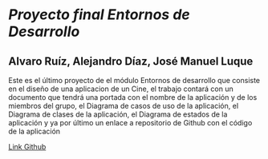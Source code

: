 # ***Proyecto final Entornos de Desarrollo***
## Alvaro Ruíz, Alejandro Díaz, José Manuel Luque

Este es el último proyecto de el módulo Entornos de desarrollo que consiste en el diseño de una aplicacion de un Cine, el trabajo contará con un documento que tendrá una portada con el nombre de la aplicación y de los miembros del grupo, el Diagrama de casos de uso de la aplicación, el Diagrama de clases de la aplicación, el Diagrama de estados de la aplicación y ya por último un enlace a repositorio de Github con el código de la aplicación


[Link Github](https://thumbs.gfycat.com/MiniatureEmptyArmedcrab-mobile.mp4 "Link Github")
